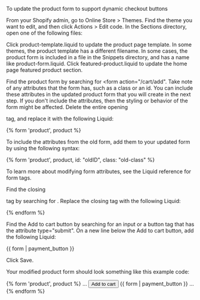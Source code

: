 To update the product form to support dynamic checkout buttons
 

 

From your Shopify admin, go to Online Store > Themes.
Find the theme you want to edit, and then click Actions > Edit code.
In the Sections directory, open one of the following files:

Click product-template.liquid to update the product page template. In some themes, the product template has a different filename. In some cases, the product form is included in a file in the Snippets directory, and has a name like product-form.liquid.
Click featured-product.liquid to update the home page featured product section.

Find the product form by searching for <form action="/cart/add". Take note of any attributes that the form has, such as a class or an id. You can include these attributes in the updated product form that you will create in the next step. If you don't include the attributes, then the styling or behavior of the form might be affected.
Delete the entire opening <form> tag, and replace it with the following Liquid:

{% form 'product', product %}
 

To include the attributes from the old form, add them to your updated form by using the following syntax:

{% form 'product', product, id: "oldID", class: "old-class" %}
 

To learn more about modifying form attributes, see the Liquid reference for form tags.

Find the closing </form> tag by searching for </form>.
Replace the closing </form> tag with the following Liquid:

{% endform %}
 

Find the Add to cart button by searching for an input or a button tag that has the attribute type="submit".
On a new line below the Add to cart button, add the following Liquid:

{{ form | payment_button }}
 

Click Save.

Your modified product form should look something like this example code:

{% form 'product', product %}
  ...
  <button type="submit">Add to cart</button>
  {{ form | payment_button }}
  ...
{% endform %}
